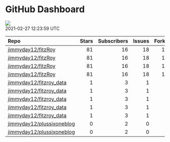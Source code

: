 GitHub Dashboard
================

![](https://github.com/jimmyday12/status/workflows/Render%20Status/badge.svg)  
2021-02-27 12:23:59 UTC

| Repo                                                                      | Stars | Subscribers | Issues | Forks | Status                                                                                                                                                                               | Commit                                                                                                                                                                              |
| :------------------------------------------------------------------------ | ----: | ----------: | -----: | ----: | :----------------------------------------------------------------------------------------------------------------------------------------------------------------------------------- | :---------------------------------------------------------------------------------------------------------------------------------------------------------------------------------- |
| [jimmyday12/fitzRoy](https://github.com/jimmyday12/fitzRoy)               |    81 |          16 |     18 |    16 | [![](https://github.com/jimmyday12/fitzRoy/workflows/R-CMD-check/badge.svg)](https://github.com/jimmyday12/fitzRoy/actions/runs/597836066)                                           | <a href="https://github.com/jimmyday12/fitzRoy/commit/ff91f669d5d49bf5a4946d35d266f55fdd933868" title="fixing references to master">ff91f6</a>                                      |
| [jimmyday12/fitzRoy](https://github.com/jimmyday12/fitzRoy)               |    81 |          16 |     18 |    16 | [![](https://github.com/jimmyday12/fitzRoy/workflows/Pkgdown/badge.svg)](https://github.com/jimmyday12/fitzRoy/actions/runs/551167430)                                               | <a href="https://github.com/jimmyday12/fitzRoy/commit/ee7ffc66f1693144d3a796a0c97c3292069fd4bc" title="fixing modify url call">ee7ffc</a>                                           |
| [jimmyday12/fitzRoy](https://github.com/jimmyday12/fitzRoy)               |    81 |          16 |     18 |    16 | [![](https://github.com/jimmyday12/fitzRoy/workflows/Commands/badge.svg)](https://github.com/jimmyday12/fitzRoy/actions/runs/486760697)                                              | <a href="https://github.com/jimmyday12/fitzRoy/commit/1706641e1dcb05551d3c6abfbda51a3ff9a4ce06" title="setting development version">170664</a>                                      |
| [jimmyday12/fitzRoy](https://github.com/jimmyday12/fitzRoy)               |    81 |          16 |     18 |    16 | [![](https://github.com/jimmyday12/fitzRoy/workflows/Render%20README/badge.svg)](https://github.com/jimmyday12/fitzRoy/actions/runs/515054853)                                       | <a href="https://github.com/jimmyday12/fitzRoy/commit/518082bef291c3773c62017d75d9a70f0e1bdf0a" title="redocumenting">518082</a>                                                    |
| [jimmyday12/fitzroy\_data](https://github.com/jimmyday12/fitzroy_data)    |     1 |           3 |      1 |     0 | [![](https://github.com/jimmyday12/fitzroy_data/workflows/update%20data/badge.svg)](https://github.com/jimmyday12/fitzroy_data/actions/runs/30566608)                                | <a href="https://github.com/jimmyday12/fitzroy_data/commit/513395df69da59ea026a522360ebf3542ef535b3" title="Merge branch 'master' of github.com:jimmyday12/fitzroy_data">513395</a> |
| [jimmyday12/fitzroy\_data](https://github.com/jimmyday12/fitzroy_data)    |     1 |           3 |      1 |     0 | [![](https://github.com/jimmyday12/fitzroy_data/workflows/test%20script/badge.svg)](https://github.com/jimmyday12/fitzroy_data/actions/runs/30568704)                                | <a href="https://github.com/jimmyday12/fitzroy_data/commit/d1eab30fb9dc7c6b4901b562cf4f2e9006812e67" title="fixing install line">d1eab3</a>                                         |
| [jimmyday12/fitzroy\_data](https://github.com/jimmyday12/fitzroy_data)    |     1 |           3 |      1 |     0 | [![](https://github.com/jimmyday12/fitzroy_data/workflows/schedule%20script/badge.svg)](https://github.com/jimmyday12/fitzroy_data/actions/runs/30568431)                            | <a href="https://github.com/jimmyday12/fitzroy_data/commit/f4691ba1420dbbbece8520463bc737a41826f7b6" title="testing">f4691b</a>                                                     |
| [jimmyday12/fitzroy\_data](https://github.com/jimmyday12/fitzroy_data)    |     1 |           3 |      1 |     0 | [![](https://github.com/jimmyday12/fitzroy_data/workflows/testing%20that%20R%20script%20runs/badge.svg)](https://github.com/jimmyday12/fitzroy_data/actions/runs/30651218)           | <a href="https://github.com/jimmyday12/fitzroy_data/commit/c043fd96eb1477958dfbbdc5bb160d6b99c45e4d" title="Update test_schedule.yml">c043fd</a>                                    |
| [jimmyday12/fitzroy\_data](https://github.com/jimmyday12/fitzroy_data)    |     1 |           3 |      1 |     0 | [![](https://github.com/jimmyday12/fitzroy_data/workflows/get%20new%20data/badge.svg)](https://github.com/jimmyday12/fitzroy_data/actions/runs/602842553)                            | <a href="https://github.com/jimmyday12/fitzroy_data/commit/d202ac6298e4d7d42626921c49679a5ba9308588" title="updating weekly_data_process">d202ac</a>                                |
| [jimmyday12/plussixoneblog](https://github.com/jimmyday12/plussixoneblog) |     0 |           2 |      0 |     1 | [![](https://github.com/jimmyday12/plussixoneblog/workflows/Rebuild%20Site/badge.svg)](https://github.com/jimmyday12/plussixoneblog/actions/runs/529790178)                          | <a href="https://github.com/jimmyday12/plussixoneblog/commit/9f69f6608614d0641292983bf5fb16a4b635e890" title="Update README.md">9f69f6</a>                                          |
| [jimmyday12/plussixoneblog](https://github.com/jimmyday12/plussixoneblog) |     0 |           2 |      0 |     1 | [![](https://github.com/jimmyday12/plussixoneblog/workflows/Get%20new%20data%20and%20rebuild%20site/badge.svg)](https://github.com/jimmyday12/plussixoneblog/actions/runs/605189749) | <a href="https://github.com/jimmyday12/plussixoneblog/commit/9f69f6608614d0641292983bf5fb16a4b635e890" title="Update README.md">9f69f6</a>                                          |
